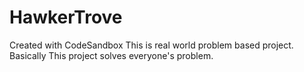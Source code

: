 # HawkerTrove
Created with CodeSandbox
This is real world problem based project. Basically This project solves everyone's problem. 
